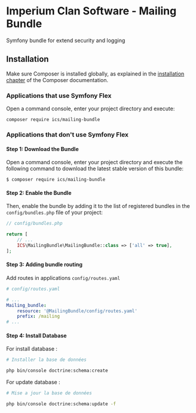 # Imperium Clan Software - Mailing Bundle

Symfony bundle for extend security and logging

## Installation


Make sure Composer is installed globally, as explained in the
[installation chapter](https://getcomposer.org/doc/00-intro.md)
of the Composer documentation.

### Applications that use Symfony Flex

Open a command console, enter your project directory and execute:

```console
composer require ics/mailing-bundle
```

### Applications that don't use Symfony Flex

#### Step 1: Download the Bundle

Open a command console, enter your project directory and execute the
following command to download the latest stable version of this bundle:

```console
$ composer require ics/mailing-bundle
```

#### Step 2: Enable the Bundle

Then, enable the bundle by adding it to the list of registered bundles
in the `config/bundles.php` file of your project:

```php
// config/bundles.php

return [
    // ...
    ICS\MailingBundle\MailingBundle::class => ['all' => true],
];
```

#### Step 3: Adding bundle routing

Add routes in applications `config/routes.yaml`

```yaml
# config/routes.yaml

# ...
Mailing_bundle:
    resource: '@MailingBundle/config/routes.yaml'
    prefix: /mailing
# ...
```

#### Step 4: Install Database

For install database :

```bash
# Installer la base de données

php bin/console doctrine:schema:create

```

For update database :

```bash
# Mise a jour la base de données

php bin/console doctrine:schema:update -f

```

